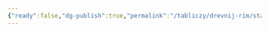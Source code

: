 ```yaml
---
{"ready":false,"dg-publish":true,"permalink":"/tabliczy/drevnij-rim/statuya-avgusta-prinosyashhego-zhertvu/","dgPassFrontmatter":true}
---
```



